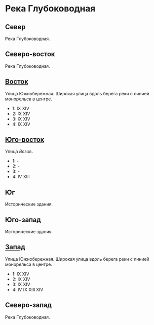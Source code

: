 # Река Глубоководная

## Север

Река Глубоководная.

## Северо-восток

Река Глубоководная.

## [Восток](./540120.md)

Улица Южнобережная.
Широкая улица вдоль берега реки с линией монорельса в центре.

* 1:    IX  XIV
* 2:    IX  XIV
* 3:    IX  XIV
* 4:    IX  XIV

## [Юго-восток](./540130.md)

Улица *Вязов*.

* 1:    -
* 2:    -
* 3:    -
* 4:    IV  XIII

## Юг

Исторические здания.

## Юго-запад

Исторические здания.

## [Запад](./520120.md)

Улица Южнобережная.
Широкая улица вдоль берега реки с линией монорельса в центре.

* 1:    IX  XIV
* 2:    IX  XIV
* 3:    IX  XIV
* 4:    IV  IX  XIII    XIV

## Северо-запад

Река Глубоководная.
